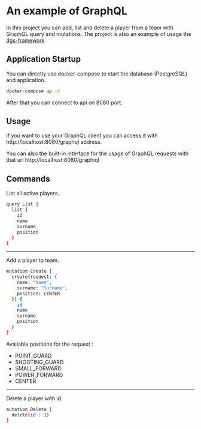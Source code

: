 # An example of GraphQL
In this project you can add, list and delete a player from a team with GraphQL query and mutations.
The project is also an example of usage the [dgs-framework](https://github.com/Netflix/dgs-framework)

## Application Startup
You can directly use docker-compose to start the database (PostgreSQL) and application. 
```sh
docker-compose up -d
```
After that you can connect to api on 8080 port.

## Usage
If you want to use your GraphQL client you can access it with http://localhost:8080/graphql address.

You can also the built-in interface for the usage of GraphQL requests with that url http://localhost:8080/graphiql

## Commands
List all active players.
```sh
query List {
  list {
    id
    name
    surname
    position
  }
}
```
***
Add a player to team.
```sh
mutation Create {
  create(request: {
    name: "Name",
    surname: "Surname",
    position: CENTER
  }) {
    id
    name
    surname
    position
  }
}
```
Available positions for the request :
* POINT_GUARD
* SHOOTING_GUARD
* SMALL_FORWARD
* POWER_FORWARD
* CENTER

***
Delete a player with id.
```sh
mutation Delete {
  delete(id : 1)
}
```